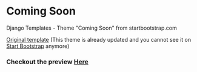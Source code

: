 # Coming Soon
Django Templates - Theme "Coming Soon" from startbootstrap.com

<a href="https://startbootstrap.com/previews/coming-soon">Original template</a> (This theme is already updated and you cannot see it on <a href="https://startbootstrap.com/">Start Bootstrap</a> anymore)



### Checkout the preview <a href="https://farmanara.django-templates.com/coming-soon/main/page/0/index">Here</a>



